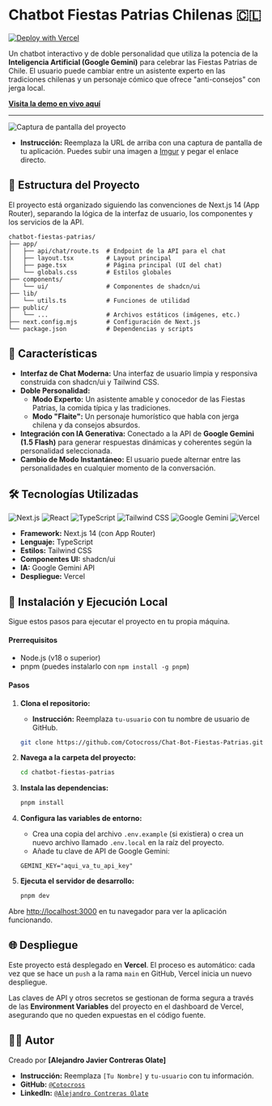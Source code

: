 # Chatbot Fiestas Patrias Chilenas 🇨🇱

[![Deploy with Vercel](https://vercel.com/button)](https://chat-bot-fiestas-patrias.vercel.app/)

Un chatbot interactivo y de doble personalidad que utiliza la potencia de la **Inteligencia Artificial (Google Gemini)** para celebrar las Fiestas Patrias de Chile. El usuario puede cambiar entre un asistente experto en las tradiciones chilenas y un personaje cómico que ofrece "anti-consejos" con jerga local.

**[Visita la demo en vivo aquí](https://chat-bot-fiestas-patrias.vercel.app/)**

---

![Captura de pantalla del proyecto](https://i.imgur.com/URL_DE_TU_IMAGEN.png)
*   **Instrucción:** Reemplaza la URL de arriba con una captura de pantalla de tu aplicación. Puedes subir una imagen a [Imgur](https://imgur.com/upload) y pegar el enlace directo.

## 📂 Estructura del Proyecto

El proyecto está organizado siguiendo las convenciones de Next.js 14 (App Router), separando la lógica de la interfaz de usuario, los componentes y los servicios de la API.

```text
chatbot-fiestas-patrias/
├── app/
│   ├── api/chat/route.ts  # Endpoint de la API para el chat
│   ├── layout.tsx         # Layout principal
│   ├── page.tsx           # Página principal (UI del chat)
│   └── globals.css        # Estilos globales
├── components/
│   └── ui/                # Componentes de shadcn/ui
├── lib/
│   └── utils.ts           # Funciones de utilidad
├── public/
│   └── ...                # Archivos estáticos (imágenes, etc.)
├── next.config.mjs        # Configuración de Next.js
└── package.json           # Dependencias y scripts
```

## 🌟 Características

*   **Interfaz de Chat Moderna:** Una interfaz de usuario limpia y responsiva construida con shadcn/ui y Tailwind CSS.
*   **Doble Personalidad:**
    *   **Modo Experto:** Un asistente amable y conocedor de las Fiestas Patrias, la comida típica y las tradiciones.
    *   **Modo "Flaite":** Un personaje humorístico que habla con jerga chilena y da consejos absurdos.
*   **Integración con IA Generativa:** Conectado a la API de **Google Gemini (1.5 Flash)** para generar respuestas dinámicas y coherentes según la personalidad seleccionada.
*   **Cambio de Modo Instantáneo:** El usuario puede alternar entre las personalidades en cualquier momento de la conversación.

## 🛠️ Tecnologías Utilizadas

![Next.js](https://img.shields.io/badge/Next.js-000000?style=for-the-badge&logo=nextdotjs&logoColor=white)
![React](https://img.shields.io/badge/React-20232A?style=for-the-badge&logo=react&logoColor=61DAFB)
![TypeScript](https://img.shields.io/badge/TypeScript-3178C6?style=for-the-badge&logo=typescript&logoColor=white)
![Tailwind CSS](https://img.shields.io/badge/Tailwind_CSS-38B2AC?style=for-the-badge&logo=tailwind-css&logoColor=white)
![Google Gemini](https://img.shields.io/badge/Google_Gemini-8E44AD?style=for-the-badge&logo=google-gemini&logoColor=white)
![Vercel](https://img.shields.io/badge/Vercel-000000?style=for-the-badge&logo=vercel&logoColor=white)

*   **Framework:** Next.js 14 (con App Router)
*   **Lenguaje:** TypeScript
*   **Estilos:** Tailwind CSS
*   **Componentes UI:** shadcn/ui
*   **IA:** Google Gemini API
*   **Despliegue:** Vercel

## 🚀 Instalación y Ejecución Local

Sigue estos pasos para ejecutar el proyecto en tu propia máquina.

#### Prerrequisitos

*   Node.js (v18 o superior)
*   pnpm (puedes instalarlo con `npm install -g pnpm`)

#### Pasos

1.  **Clona el repositorio:**
    *   **Instrucción:** Reemplaza `tu-usuario` con tu nombre de usuario de GitHub.
    ```bash
    git clone https://github.com/Cotocross/Chat-Bot-Fiestas-Patrias.git
    ```

2.  **Navega a la carpeta del proyecto:**
    ```bash
    cd chatbot-fiestas-patrias
    ```

3.  **Instala las dependencias:**
    ```bash
    pnpm install
    ```

4.  **Configura las variables de entorno:**
    *   Crea una copia del archivo `.env.example` (si existiera) o crea un nuevo archivo llamado `.env.local` en la raíz del proyecto.
    *   Añade tu clave de API de Google Gemini:
    ```
    GEMINI_KEY="aqui_va_tu_api_key"
    ```

5.  **Ejecuta el servidor de desarrollo:**
    ```bash
    pnpm dev
    ```

Abre [http://localhost:3000](http://localhost:3000) en tu navegador para ver la aplicación funcionando.

## 🌐 Despliegue

Este proyecto está desplegado en **Vercel**. El proceso es automático: cada vez que se hace un `push` a la rama `main` en GitHub, Vercel inicia un nuevo despliegue.

Las claves de API y otros secretos se gestionan de forma segura a través de las **Environment Variables** del proyecto en el dashboard de Vercel, asegurando que no queden expuestas en el código fuente.

## 👨‍💻 Autor

Creado por **[Alejandro Javier Contreras Olate]**

*   **Instrucción:** Reemplaza `[Tu Nombre]` y `tu-usuario` con tu información.
*   **GitHub:** [`@Cotocross`](https://github.com/Cotocross)
*   **LinkedIn:** [`@Alejandro Contreras Olate`](www.linkedin.com/in/alejandro-contreras-olate-131b562b9) 
